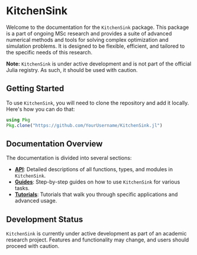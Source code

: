 # KitchenSink

Welcome to the documentation for the `KitchenSink` package. This package is a part of ongoing MSc research and provides a suite of advanced numerical methods and tools for solving complex optimization and simulation problems. It is designed to be flexible, efficient, and tailored to the specific needs of this research.

**Note:** `KitchenSink` is under active development and is not part of the official Julia registry. As such, it should be used with caution.

## Getting Started

To use `KitchenSink`, you will need to clone the repository and add it locally. Here's how you can do that:

```julia
using Pkg
Pkg.clone("https://github.com/YourUsername/KitchenSink.jl")
```


## Documentation Overview

The documentation is divided into several sections:

- **[API](@ref)**: Detailed descriptions of all functions, types, and modules in `KitchenSink`.
- **[Guides](@ref)**: Step-by-step guides on how to use `KitchenSink` for various tasks.
- **[Tutorials](@ref)**: Tutorials that walk you through specific applications and advanced usage.

## Development Status

`KitchenSink` is currently under active development as part of an academic research project. Features and functionality may change, and users should proceed with caution.

